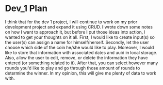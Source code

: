 # Dev_1 Plan

I think that for the dev 1 project, I will continue to work on my prior development project and expand it using CRUD. I wrote down some notes on how I want to approach it, but before I put those ideas into action, I wanted to get your thoughts on it all. First, I would like to create input(s) so the user(s) can assign a name for himself/herself. Secondly, let the user choose which side of the coin he/she would like to play. Moreover, I would like to store that information with associated dates and uuid in local storage. Also, allow the user to edit, remove, or delete the information they have entered (or something related to it). After that, you can select however many rounds you'd like to play and go through those amount of rounds to determine the winner. In my opinion, this will give me plenty of data to work with.
